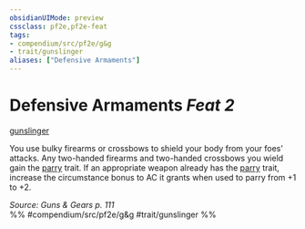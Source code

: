 ```yaml
---
obsidianUIMode: preview
cssclass: pf2e,pf2e-feat
tags:
- compendium/src/pf2e/g&g
- trait/gunslinger
aliases: ["Defensive Armaments"]
---
```

# Defensive Armaments  *Feat 2*  
[gunslinger](Reference/Rules/Traits/gunslinger-g-g.md "Gunslinger Class Trait")  


You use bulky firearms or crossbows to shield your body from your foes' attacks. Any two-handed firearms and two-handed crossbows you wield gain the [parry](parry.md "Parry Weapon Trait") trait. If an appropriate weapon already has the [parry](parry.md "Parry Weapon Trait") trait, increase the circumstance bonus to AC it grants when used to parry from +1 to +2.

*Source: Guns & Gears p. 111*  
%% #compendium/src/pf2e/g&g #trait/gunslinger %%